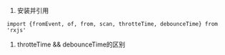 
1. 安装并引用
```
import {fromEvent, of, from, scan, throtteTime, debounceTime} from 'rxjs'
```

1. throtteTime && debounceTime的区别

